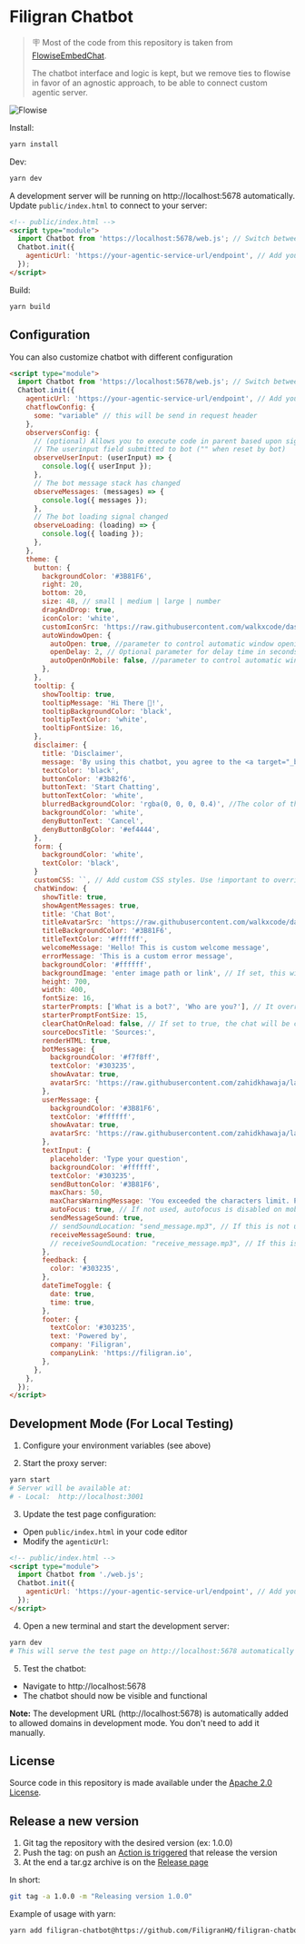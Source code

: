 <!-- markdownlint-disable MD030 -->

# Filigran Chatbot

> 🪧 Most of the code from this repository is taken from [FlowiseEmbedChat](https://github.com/FlowiseAI/FlowiseChatEmbed).
>
> The chatbot interface and logic is kept, but we remove ties to flowise in favor of an agnostic approach, to be able to connect custom agentic server.

![Flowise](https://github.com/FlowiseAI/FlowiseChatEmbed/blob/main/images/ChatEmbed.gif?raw=true)

Install:

```bash
yarn install
```

Dev:

```bash
yarn dev
```

A development server will be running on http://localhost:5678 automatically. Update `public/index.html` to connect to your server:

```html
<!-- public/index.html -->
<script type="module">
  import Chatbot from 'https://localhost:5678/web.js'; // Switch between './web.js' or 'https://localhost:5678/web.js'
  Chatbot.init({
    agenticUrl: 'https://your-agentic-service-url/endpoint', // Add your endpoint
  });
</script>
```

Build:

```bash
yarn build
```

## Configuration

You can also customize chatbot with different configuration

```html
<script type="module">
  import Chatbot from 'https://localhost:5678/web.js'; // Switch between './web.js' or 'https://localhost:5678/web.js'
  Chatbot.init({
    agenticUrl: 'https://your-agentic-service-url/endpoint', // Add your endpoint
    chatflowConfig: {
      some: "variable" // this will be send in request header
    },
    observersConfig: {
      // (optional) Allows you to execute code in parent based upon signal observations within the chatbot.
      // The userinput field submitted to bot ("" when reset by bot)
      observeUserInput: (userInput) => {
        console.log({ userInput });
      },
      // The bot message stack has changed
      observeMessages: (messages) => {
        console.log({ messages });
      },
      // The bot loading signal changed
      observeLoading: (loading) => {
        console.log({ loading });
      },
    },
    theme: {
      button: {
        backgroundColor: '#3B81F6',
        right: 20,
        bottom: 20,
        size: 48, // small | medium | large | number
        dragAndDrop: true,
        iconColor: 'white',
        customIconSrc: 'https://raw.githubusercontent.com/walkxcode/dashboard-icons/main/svg/google-messages.svg',
        autoWindowOpen: {
          autoOpen: true, //parameter to control automatic window opening
          openDelay: 2, // Optional parameter for delay time in seconds
          autoOpenOnMobile: false, //parameter to control automatic window opening in mobile
        },
      },
      tooltip: {
        showTooltip: true,
        tooltipMessage: 'Hi There 👋!',
        tooltipBackgroundColor: 'black',
        tooltipTextColor: 'white',
        tooltipFontSize: 16,
      },
      disclaimer: {
        title: 'Disclaimer',
        message: 'By using this chatbot, you agree to the <a target="_blank" href="https://your-url/terms">Terms & Condition</a>',
        textColor: 'black',
        buttonColor: '#3b82f6',
        buttonText: 'Start Chatting',
        buttonTextColor: 'white',
        blurredBackgroundColor: 'rgba(0, 0, 0, 0.4)', //The color of the blurred background that overlays the chat interface
        backgroundColor: 'white',
        denyButtonText: 'Cancel',
        denyButtonBgColor: '#ef4444',
      },
      form: {
        backgroundColor: 'white',
        textColor: 'black',
      }
      customCSS: ``, // Add custom CSS styles. Use !important to override default styles
      chatWindow: {
        showTitle: true,
        showAgentMessages: true,
        title: 'Chat Bot',
        titleAvatarSrc: 'https://raw.githubusercontent.com/walkxcode/dashboard-icons/main/svg/google-messages.svg',
        titleBackgroundColor: '#3B81F6',
        titleTextColor: '#ffffff',
        welcomeMessage: 'Hello! This is custom welcome message',
        errorMessage: 'This is a custom error message',
        backgroundColor: '#ffffff',
        backgroundImage: 'enter image path or link', // If set, this will overlap the background color of the chat window.
        height: 700,
        width: 400,
        fontSize: 16,
        starterPrompts: ['What is a bot?', 'Who are you?'], // It overrides the starter prompts set by the chat flow passed
        starterPromptFontSize: 15,
        clearChatOnReload: false, // If set to true, the chat will be cleared when the page reloads
        sourceDocsTitle: 'Sources:',
        renderHTML: true,
        botMessage: {
          backgroundColor: '#f7f8ff',
          textColor: '#303235',
          showAvatar: true,
          avatarSrc: 'https://raw.githubusercontent.com/zahidkhawaja/langchain-chat-nextjs/main/public/parroticon.png',
        },
        userMessage: {
          backgroundColor: '#3B81F6',
          textColor: '#ffffff',
          showAvatar: true,
          avatarSrc: 'https://raw.githubusercontent.com/zahidkhawaja/langchain-chat-nextjs/main/public/usericon.png',
        },
        textInput: {
          placeholder: 'Type your question',
          backgroundColor: '#ffffff',
          textColor: '#303235',
          sendButtonColor: '#3B81F6',
          maxChars: 50,
          maxCharsWarningMessage: 'You exceeded the characters limit. Please input less than 50 characters.',
          autoFocus: true, // If not used, autofocus is disabled on mobile and enabled on desktop. true enables it on both, false disables it on both.
          sendMessageSound: true,
          // sendSoundLocation: "send_message.mp3", // If this is not used, the default sound effect will be played if sendSoundMessage is true.
          receiveMessageSound: true,
          // receiveSoundLocation: "receive_message.mp3", // If this is not used, the default sound effect will be played if receiveSoundMessage is true.
        },
        feedback: {
          color: '#303235',
        },
        dateTimeToggle: {
          date: true,
          time: true,
        },
        footer: {
          textColor: '#303235',
          text: 'Powered by',
          company: 'Filigran',
          companyLink: 'https://filigran.io',
        },
      },
    },
  });
</script>
```

## Development Mode (For Local Testing)

1. Configure your environment variables (see above)

2. Start the proxy server:

```bash
yarn start
# Server will be available at:
# - Local:  http://localhost:3001
```

3. Update the test page configuration:

- Open `public/index.html` in your code editor
- Modify the `agenticUrl`:

```html
<!-- public/index.html -->
<script type="module">
  import Chatbot from './web.js';
  Chatbot.init({
    agenticUrl: 'https://your-agentic-service-url/endpoint', // Add your endpoint
  });
</script>
```

4. Open a new terminal and start the development server:

```bash
yarn dev
# This will serve the test page on http://localhost:5678 automatically
```

5. Test the chatbot:

- Navigate to http://localhost:5678
- The chatbot should now be visible and functional

**Note:** The development URL (http://localhost:5678) is automatically added to allowed domains in development mode. You don't need to add it manually.

## License

Source code in this repository is made available under the [Apache 2.0 License](https://www.apache.org/licenses/LICENSE-2.0).

## Release a new version

1. Git tag the repository with the desired version (ex: 1.0.0)
1. Push the tag: on push an [Action is triggered](https://github.com/FiligranHQ/filigran-chatbot/actions) that release the version
1. At the end a tar.gz archive is on the [Release page](https://github.com/FiligranHQ/filigran-chatbot/releases)

In short:
```bash
git tag -a 1.0.0 -m "Releasing version 1.0.0"
```

Example of usage with yarn:
```bash
yarn add filigran-chatbot@https://github.com/FiligranHQ/filigran-chatbot/releases/download/1.0.0/filigran-chatbot-v1.0.0.tgz
```
